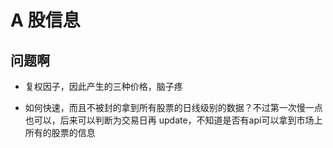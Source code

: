 # A 股信息

## 问题啊

- 复权因子，因此产生的三种价格，脑子疼

- 如何快速，而且不被封的拿到所有股票的日线级别的数据？不过第一次慢一点也可以，后来可以判断为交易日再 update，不知道是否有api可以拿到市场上所有的股票的信息

